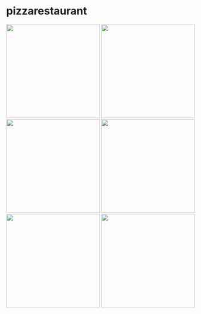 # pizzarestaurant

<img src="https://github.com/firhanabdurr/pizzarestaurant/1.png" width="250">
<img src="https://github.com/firhanabdurr/pizzarestaurant/2.png" width="250">
<img src="https://github.com/firhanabdurr/pizzarestaurant/3.png" width="250">
<img src="https://github.com/firhanabdurr/pizzarestaurant/4.png" width="250">
<img src="https://github.com/firhanabdurr/pizzarestaurant/5.png" width="250">
<img src="https://github.com/firhanabdurr/pizzarestaurant/6.png" width="250">
